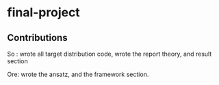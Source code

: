 # final-project


## Contributions
So : wrote all target distribution code, wrote the report theory, and result section


Ore: wrote the ansatz, and the framework section. 
